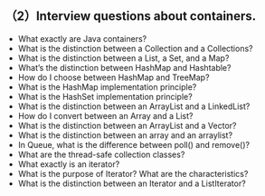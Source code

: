 ## （2）Interview questions about containers.
* What exactly are Java containers?
* What is the distinction between a Collection and a Collections?
* What is the distinction between a List, a Set, and a Map?
* What’s the distinction between HashMap and Hashtable?
* How do I choose between HashMap and TreeMap?
* What is the HashMap implementation principle?
* What is the HashSet implementation principle?
* What is the distinction between an ArrayList and a LinkedList?
* How do I convert between an Array and a List?
* What is the distinction between an ArrayList and a Vector?
* What is the distinction between an array and an arraylist?
* In Queue, what is the difference between poll() and remove()?
* What are the thread-safe collection classes?
* What exactly is an iterator?
* What is the purpose of Iterator? What are the characteristics?
* What is the distinction between an Iterator and a ListIterator?
